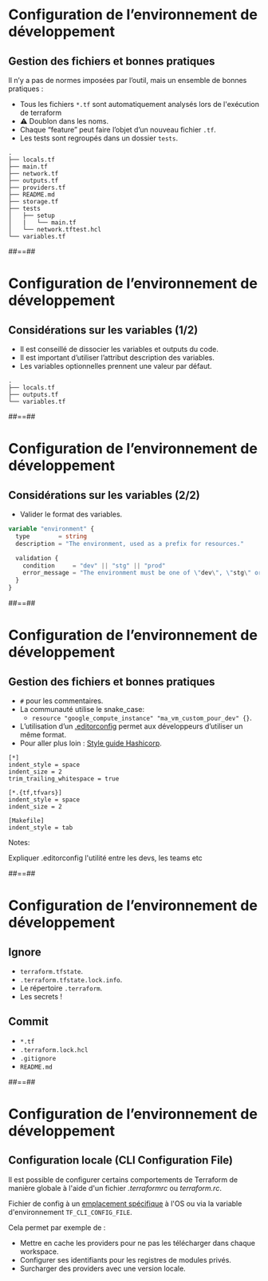 
# Configuration de l’environnement de développement

## Gestion des fichiers et bonnes pratiques

Il n’y a pas de normes imposées par l’outil, mais un ensemble de bonnes pratiques :

* Tous les fichiers `*.tf` sont automatiquement analysés lors de l'exécution de terraform
* ⚠️ Doublon dans les noms.
* Chaque “feature” peut faire l’objet d’un nouveau fichier `.tf`.
* Les tests sont regroupés dans un dossier `tests`.

```text
.
├── locals.tf
├── main.tf
├── network.tf
├── outputs.tf
├── providers.tf
├── README.md
├── storage.tf
├── tests
│   ├── setup
│   |   └── main.tf
│   └── network.tftest.hcl
└── variables.tf
```

##==##

# Configuration de l’environnement de développement

## Considérations sur les variables (1/2)

* Il est conseillé de dissocier les variables et outputs du code.
* Il est important d’utiliser l’attribut description des variables.
* Les variables optionnelles prennent une valeur par défaut.

```text
.
├── locals.tf
├── outputs.tf
└── variables.tf
```

##==##

# Configuration de l’environnement de développement

## Considérations sur les variables (2/2)

* Valider le format des variables.

```terraform
variable "environment" {
  type        = string
  description = "The environment, used as a prefix for resources."

  validation {
    condition     = "dev" || "stg" || "prod"
    error_message = "The environment must be one of \"dev\", \"stg\" or \"prod\"."
  }
}
```

##==##

<!-- .slide: class="with-code-bg-dark"-->

# Configuration de l’environnement de développement

## Gestion des fichiers et bonnes pratiques

* `#` pour les commentaires.
* La communauté utilise le snake_case:
  * `resource "google_compute_instance" "ma_vm_custom_pour_dev" {}`.
* L’utilisation d’un [.editorconfig](https://editorconfig.org/) permet aux développeurs d’utiliser un même format.
* Pour aller plus loin : [Style guide Hashicorp](https://developer.hashicorp.com/terraform/language/style).

```editorconfig
[*]
indent_style = space
indent_size = 2
trim_trailing_whitespace = true

[*.{tf,tfvars}]
indent_style = space
indent_size = 2

[Makefile]
indent_style = tab
```

Notes:

Expliquer .editorconfig l'utilité entre les devs, les teams etc

##==##

<!-- .slide: class="with-code-bg-dark"-->

# Configuration de l’environnement de développement

## Ignore

* `terraform.tfstate`.
* `.terraform.tfstate.lock.info`.
* Le répertoire `.terraform`.
* Les secrets !


## Commit

* `*.tf`
* `.terraform.lock.hcl`
* `.gitignore`
* `README.md`


##==##

# Configuration de l’environnement de développement

## Configuration locale (CLI Configuration File)

Il est possible de configurer certains comportements de Terraform de manière globale à l'aide d'un fichier *.terraformrc* ou *terraform.rc*.

Fichier de config à un [emplacement spécifique](https://www.terraform.io/docs/cli/config/config-file.html) à l'OS ou via la variable d'environnement `TF_CLI_CONFIG_FILE`.

Cela permet par exemple de :

* Mettre en cache les providers pour ne pas les télécharger dans chaque workspace.
* Configurer ses identifiants pour les registres de modules privés.
* Surcharger des providers avec une version locale.

